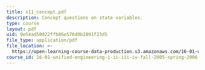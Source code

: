 ```yaml
---
title: s11_concept.pdf
description: Concept questions on state variables.
type: course
layout: pdf
uid: 9e54ad50022ffb86e576d0b2891f23d5
file_type: application/pdf
file_location: >-
  https://open-learning-course-data-production.s3.amazonaws.com/16-01-unified-engineering-i-ii-iii-iv-fall-2005-spring-2006/9e54ad50022ffb86e576d0b2891f23d5_s11_concept.pdf
course_id: 16-01-unified-engineering-i-ii-iii-iv-fall-2005-spring-2006
---
```

